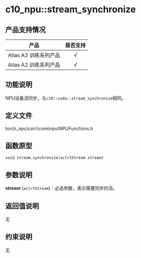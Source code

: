 # c10_npu::stream_synchronize
## 产品支持情况

| 产品                                                         | 是否支持 |
| ------------------------------------------------------------ | :------: |
|<term> Atlas A3 训练系列产品</term>             |    √     |
|<term> Atlas A2 训练系列产品</term>   | √   |


## 功能说明

NPU设备流同步，与`c10::cuda::stream_synchronize`相同。

## 定义文件

torch_npu\csrc\core\npu\NPUFunctions.h

## 函数原型

```
void stream_synchronize(aclrtStream stream)
```

## 参数说明

**stream** (`aclrtStream`)：必选参数，表示需要同步的流。

## 返回值说明

无

## 约束说明

无